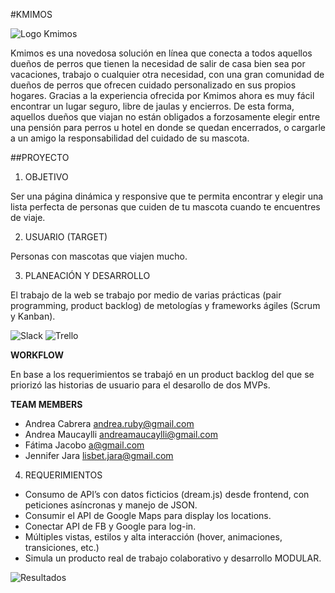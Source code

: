 #KMIMOS

![Logo Kmimos](http://i68.tinypic.com/288uvk8.jpg)

Kmimos es una novedosa solución en línea que conecta a todos aquellos dueños de perros que tienen la necesidad de salir de casa bien sea por vacaciones, trabajo o cualquier otra necesidad, con una gran comunidad de dueños de perros que ofrecen cuidado personalizado en sus propios hogares.
Gracias a la experiencia ofrecida por Kmimos ahora es muy fácil encontrar un lugar seguro, libre de jaulas y encierros.  De esta forma, aquellos dueños que viajan no están obligados a forzosamente elegir entre una pensión para perros u hotel en donde se quedan encerrados, o cargarle a un amigo la responsabilidad del cuidado de su mascota.


##PROYECTO

1. OBJETIVO

Ser una página dinámica y responsive que te permita encontrar y elegir una lista perfecta de personas que cuiden de tu mascota cuando te encuentres de viaje. 


2. USUARIO (TARGET)

Personas con mascotas que viajen mucho.


3. PLANEACIÓN Y DESARROLLO

El trabajo de la web se trabajo por medio de varias prácticas (pair programming, product backlog) de metologías y frameworks ágiles (Scrum y Kanban).

![Slack](http://i68.tinypic.com/10dwolf.png)
![Trello](http://i67.tinypic.com/fbkpbl.png)

**WORKFLOW**

En base a los requerimientos se trabajó en un product backlog del que se priorizó las historias de usuario para el desarollo de dos MVPs.

**TEAM MEMBERS**

* Andrea Cabrera andrea.ruby@gmail.com
* Andrea Maucaylli andreamaucaylli@gmail.com
* Fátima Jacobo a@gmail.com
* Jennifer Jara lisbet.jara@gmail.com


4. REQUERIMIENTOS

* Consumo de API’s con datos ficticios (dream.js) desde frontend, con peticiones asíncronas y manejo de JSON.
* Consumir el API de Google Maps para display los locations.
* Conectar API de FB y Google para log-in.
* Múltiples vistas, estilos y alta interacción (hover, animaciones, transiciones, etc.)
* Simula un producto real de trabajo colaborativo y desarrollo MODULAR.

![Resultados](http://i63.tinypic.com/2w2h4e0.png)